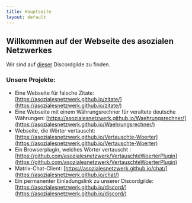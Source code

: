 ```yaml
---
title: Hauptseite
layout: default
---
```


## Willkommen auf der Webseite des asozialen Netzwerkes
Wir sind auf [dieser](https://asozialesnetzwerk.github.io/discord/) Discordgilde zu finden.


### Unsere Projekte:

- Eine Webseite für falsche Zitate:  [https://asozialesnetzwerk.github.io/zitate/](https://asozialesnetzwerk.github.io/zitate/)
- Eine Webseite mit einem Währungsrechner für veraltete deutsche Währungen: [https://asozialesnetzwerk.github.io/Waehrungsrechner/](https://asozialesnetzwerk.github.io/Waehrungsrechner/)
- Webseite, die Wörter vertauscht: [https://asozialesnetzwerk.github.io/Vertauschte-Woerter](https://asozialesnetzwerk.github.io/Vertauschte-Woerter)
- Ein Browserplugin, welches Wörter vertauscht : [https://github.com/asozialesnetzwerk/VertauschteWoerterPlugin](https://github.com/asozialesnetzwerk/VertauschteWoerterPlugin)
- Matrix-Chat-Client: [https://asozialesnetzwerk.github.io/chat/](https://asozialesnetzwerk.github.io/chat/)
- Ein permanenter Einladungslink zu unserer Discordgilde: [https://asozialesnetzwerk.github.io/discord/](https://asozialesnetzwerk.github.io/discord/)